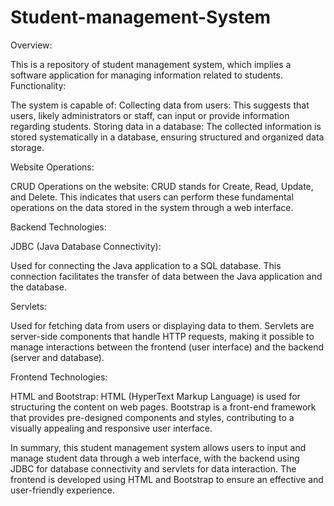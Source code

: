 # Student-management-System
Overview:

This is a repository of  student management system, which implies a software application for managing information related to students.
Functionality:

The system is capable of:
Collecting data from users: This suggests that users, likely administrators or staff, can input or provide information regarding students.
Storing data in a database: The collected information is stored systematically in a database, ensuring structured and organized data storage.

Website Operations:

CRUD Operations on the website: CRUD stands for Create, Read, Update, and Delete. This indicates that users can perform these fundamental operations on the data stored in the system through a web interface.

Backend Technologies:

JDBC (Java Database Connectivity):

Used for connecting the Java application to a SQL database.
This connection facilitates the transfer of data between the Java application and the database.

Servlets:

Used for fetching data from users or displaying data to them.
Servlets are server-side components that handle HTTP requests, making it possible to manage interactions between the frontend (user interface) and the backend (server and database).

Frontend Technologies:

HTML and Bootstrap:
HTML (HyperText Markup Language) is used for structuring the content on web pages.
Bootstrap is a front-end framework that provides pre-designed components and styles, contributing to a visually appealing and responsive user interface.


In summary, this student management system allows users to input and manage student data through a web interface, with the backend using JDBC for database connectivity and servlets for data interaction. The frontend is developed using HTML and Bootstrap to ensure an effective and user-friendly experience.


